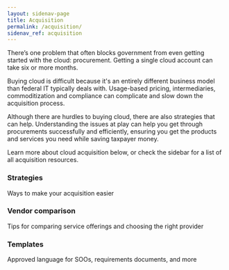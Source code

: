```yaml
---
layout: sidenav-page
title: Acquisition
permalink: /acquisition/
sidenav_ref: acquisition
---
```


There’s one problem that often blocks government from even getting started with the cloud: procurement. Getting a single cloud account can take six or more months.

Buying cloud is difficult because it's an entirely different business model than federal IT typically deals with. Usage-based pricing, intermediaries, commoditization and compliance can complicate and slow down the acquisition process.

Although there are hurdles to buying cloud, there are also strategies that can help. Understanding the issues at play can help you get through procurements successfully and efficiently, ensuring you get the products and services you need while saving taxpayer money.

Learn more about cloud acquisition below, or check the sidebar for a list of all acquisition resources.


<div class="project-container">
<div class="usa-grid">
    <article class="card usa-width-one-third">
      <a class="card-link" href="/acquisition/procurement-process" aria-hidden="true" tabindex="-1"></a>
      <div class="card-image"
        style="background-image: url(
        {% if project.image_thumbnail %}
          {{ project.image_thumbnail | prepend: site.baseurl }}
        {% else %}
          {{ project.image | prepend: site.baseurl }}
        {% endif %}
        );">
      </div>
      <div class="card-banner">
        <h3 class="card-description">
          <span>Strategies</span>
        </h3>
        <p class="card-summary">Ways to make your acquisition easier</p>
      </div>
    </article>
    <article class="card usa-width-one-third">
      <a class="card-link" href="/acquisition/procurement-process/#vendor-comparison-and-evaluation" aria-hidden="true" tabindex="-1"></a>
      <div class="card-image"
        style="background-image: url(
        {% if project.image_thumbnail %}
          {{ project.image_thumbnail | prepend: site.baseurl }}
        {% else %}
          {{ project.image | prepend: site.baseurl }}
        {% endif %}
        );">
      </div>
      <div class="card-banner">
        <h3 class="card-description">
          <span>Vendor comparison</span>
        </h3>
        <p class="card-summary"> Tips for comparing service offerings and choosing the right provider</p>
      </div>
    </article>
    <article class="card usa-width-one-third">
      <a class="card-link" href="/acquisition/acquisition-template-documents" aria-hidden="true" tabindex="-1"></a>
      <div class="card-image"
        style="background-image: url(
        {% if project.image_thumbnail %}
          {{ project.image_thumbnail | prepend: site.baseurl }}
        {% else %}
          {{ project.image | prepend: site.baseurl }}
        {% endif %}
        );">
      </div>
      <div class="card-banner">
        <h3 class="card-description">
          <span>Templates</span>
        </h3>
        <p class="card-summary">Approved language for SOOs, requirements documents, and more</p>
      </div>
    </article>
  </div>
  </div>

